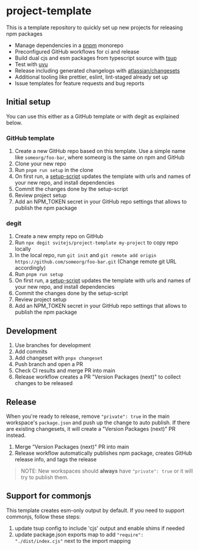 # project-template

This is a template repository to quickly set up new projects for releasing npm packages

- Manage dependencies in a [pnpm](https://pnpm.io) monorepo
- Preconfigured GitHub workflows for ci and release
- Build dual cjs and esm packages from typescript source with [tsup](https://tsup.egoist.sh)
- Test with [uvu](https://github.com/lukeed/uvu)
- Release including generated changelogs with [atlassian/changesets](https://github.com/atlassian/changesets)
- Additional tooling like prettier, eslint, lint-staged already set up
- Issue templates for feature requests and bug reports

## Initial setup

You can use this either as a GitHub template or with degit as explained below.

### GitHub template

1. Create a new GitHub repo based on this template. Use a simple name like `someorg/foo-bar`, where someorg is the same on npm and GitHub
2. Clone your new repo
3. Run `pnpm run setup` in the clone
4. On first run, a [setup-script](scripts/initial-setup.cjs) updates the template with urls and names of your new repo, and install dependencies
5. Commit the changes done by the setup-script
6. Review project setup
7. Add an NPM_TOKEN secret in your GitHub repo settings that allows to publish the npm package

### degit

1. Create a new empty repo on GitHub
2. Run `npx degit svitejs/project-template my-project` to copy repo locally
3. In the local repo, run `git init` and `git remote add origin https://github.com/someorg/foo-bar.git` (Change remote git URL accordingly)
4. Run `pnpm run setup`
5. On first run, a [setup-script](scripts/initial-setup.cjs) updates the template with urls and names of your new repo, and install dependencies
6. Commit the changes done by the setup-script
7. Review project setup
8. Add an NPM_TOKEN secret in your GitHub repo settings that allows to publish the npm package

## Development

1. Use branches for development
2. Add commits
3. Add changeset with `pnpx changeset`
4. Push branch and open a PR
5. Check CI results and merge PR into main
6. Release workflow creates a PR "Version Packages (next)" to collect changes to be released

## Release

When you're ready to release, remove `"private": true` in the main workspace's `package.json` and push up the change to auto publish. If there are existing changesets, it will create a "Version Packages (next)" PR instead.

1. Merge "Version Packages (next)" PR into main
2. Release workflow automatically publishes npm package, creates GitHub release info, and tags the release

> NOTE: New workspaces should **always** have `"private": true` or it will try to publish them.

## Support for commonjs

This template creates esm-only output by default. If you need to support commonjs, follow these steps:

1. update tsup config to include 'cjs' output and enable shims if needed
2. update package.json exports map to add `"require": "./dist/index.cjs"` next to the import mapping
